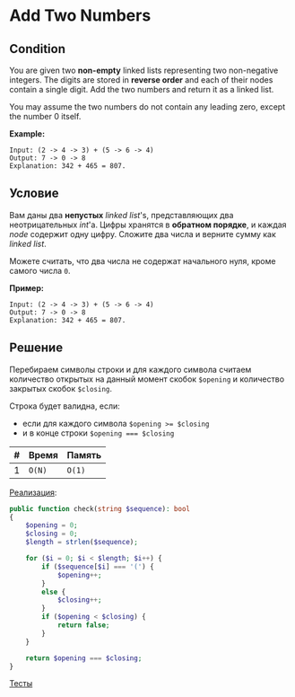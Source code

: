 # Add Two Numbers

## Condition

You are given two **non-empty** linked lists representing two non-negative integers. The digits are stored in **reverse order** and each of their nodes contain a single digit. Add the two numbers and return it as a linked list.

You may assume the two numbers do not contain any leading zero, except the number 0 itself.

**Example:**

```
Input: (2 -> 4 -> 3) + (5 -> 6 -> 4)
Output: 7 -> 0 -> 8
Explanation: 342 + 465 = 807.
```

## Условие

Вам даны два **непустых** *linked list*'s, представляющих два неотрицательных *int*'а. Цифры хранятся в **обратном порядке**, и каждая *node* содержит одну цифру. Сложите два числа и верните сумму как *linked list*.

Можете считать, что два числа не содержат начального нуля, кроме самого числа `0`.

**Пример:**

```
Input: (2 -> 4 -> 3) + (5 -> 6 -> 4)
Output: 7 -> 0 -> 8
Explanation: 342 + 465 = 807.
```

## Решение

Перебираем символы строки и для каждого символа считаем количество открытых на данный момент скобок `$opening` и количество закрытых скобок `$closing`. 

Строка будет валидна, если:

- если для каждого символа `$opening >= $closing`
- и в конце строки `$opening === $closing`

| #    | Время  | Память |
| ---- | ------ | ------ |
| 1    | `O(N)` | `O(1)` |

[Реализация](Solution.php):

```php
public function check(string $sequence): bool
{
    $opening = 0;
    $closing = 0;
    $length = strlen($sequence);

    for ($i = 0; $i < $length; $i++) {
        if ($sequence[$i] === '(') {
            $opening++;
        }
        else {
            $closing++;
        }
        if ($opening < $closing) {
            return false;
        }
    }

    return $opening === $closing;
}
```

[Тесты](./../../tests/CheckParentheses/SolutionTest.php)

